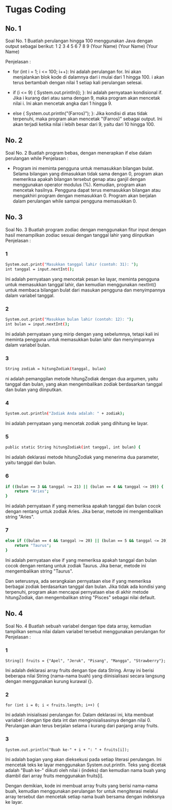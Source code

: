 # Tugas Coding

## No. 1 
Soal No. 1 Buatlah perulangan hingga 100 menggunakan Java dengan output sebagai berikut:
    1
    2
    3
    4
    5
    6
    7
    8
    9
    (Your Name)
    (Your Name)
    (Your Name)

Penjelasan :
- for (int i = 1; i <= 100; i++):
  Ini adalah perulangan for. Ini akan menjalankan blok kode di dalamnya dari i mulai dari 1 hingga 100. i akan terus bertambah dengan nilai 1 setiap kali perulangan selesai.

- if (i <= 9) { System.out.println(i); }:
  Ini adalah pernyataan kondisional if. Jika i kurang dari atau sama dengan 9, maka program akan mencetak nilai i. Ini akan mencetak angka dari 1 hingga 9.

- else { System.out.println("(Farros)"); }:
   Jika kondisi di atas tidak terpenuhi, maka program akan mencetak "(Farros)" sebagai output. Ini akan terjadi ketika nilai i lebih besar dari 9, yaitu dari 10 hingga 100.

## No. 2
Soal No. 2 Buatlah program bebas, dengan menerapkan if else dalam perulangan while
Penjelasan : 
  - Program ini meminta pengguna untuk memasukkan bilangan bulat. Selama bilangan yang dimasukkan tidak sama dengan 0, program akan memeriksa apakah bilangan tersebut genap atau 
  ganjil dengan menggunakan operator modulus (%). Kemudian, program akan mencetak hasilnya. Pengguna dapat terus memasukkan bilangan atau mengakhiri program dengan memasukkan 0.
  Program akan berjalan dalam perulangan while sampai pengguna memasukkan 0.

## No. 3
Soal No. 3 Buatlah program zodiac dengan menggunakan fitur input dengan hasil menampilkan zodiac sesuai dengan tanggal lahir yang diinputkan
Penjelasan :
### 1
```sh
System.out.print("Masukkan tanggal lahir (contoh: 31): ");
int tanggal = input.nextInt();
```
Ini adalah pernyataan yang mencetak pesan ke layar, meminta pengguna untuk memasukkan tanggal lahir, dan kemudian menggunakan nextInt() untuk membaca bilangan bulat dari masukan pengguna dan menyimpannya dalam variabel tanggal.

### 2
```sh
System.out.print("Masukkan bulan lahir (contoh: 12): ");
int bulan = input.nextInt();
```
Ini adalah pernyataan yang mirip dengan yang sebelumnya, tetapi kali ini meminta pengguna untuk memasukkan bulan lahir dan menyimpannya dalam variabel bulan.

### 3
```sh
String zodiak = hitungZodiak(tanggal, bulan)
```
ni adalah pemanggilan metode hitungZodiak dengan dua argumen, yaitu tanggal dan bulan, yang akan mengembalikan zodiak berdasarkan tanggal dan bulan yang diinputkan.

### 4
```sh
System.out.println("Zodiak Anda adalah: " + zodiak);
```
Ini adalah pernyataan yang mencetak zodiak yang dihitung ke layar.

### 5
```sh
public static String hitungZodiak(int tanggal, int bulan) {
```
Ini adalah deklarasi metode hitungZodiak yang menerima dua parameter, yaitu tanggal dan bulan.

### 6
```sh
if ((bulan == 3 && tanggal >= 21) || (bulan == 4 && tanggal <= 19)) {
    return "Aries";
}
```
Ini adalah pernyataan if yang memeriksa apakah tanggal dan bulan cocok dengan rentang untuk zodiak Aries. Jika benar, metode ini mengembalikan string "Aries".

### 7
```sh
else if ((bulan == 4 && tanggal >= 20) || (bulan == 5 && tanggal <= 20)) {
    return "Taurus";
}
```
Ini adalah pernyataan else if yang memeriksa apakah tanggal dan bulan cocok dengan rentang untuk zodiak Taurus. Jika benar, metode ini mengembalikan string "Taurus".

Dan seterusnya, ada serangkaian pernyataan else if yang memeriksa berbagai zodiak berdasarkan tanggal dan bulan. Jika tidak ada kondisi yang terpenuhi, program akan mencapai pernyataan else di akhir metode hitungZodiak, dan mengembalikan string "Pisces" sebagai nilai default.

## No. 4
Soal No. 4 Buatlah sebuah variabel dengan tipe data array, kemudian tampilkan semua nilai dalam variabel tersebut menggunakan perulangan for
Penjelasan :
### 1
```
String[] fruits = {"Apel", "Jeruk", "Pisang", "Mangga", "Strawberry"};
```
Ini adalah deklarasi array fruits dengan tipe data String. Array ini berisi beberapa nilai String (nama-nama buah) yang diinisialisasi secara langsung dengan menggunakan kurung kurawal {}.

### 2
```
for (int i = 0; i < fruits.length; i++) {
```
Ini adalah inisialisasi perulangan for. Dalam deklarasi ini, kita membuat variabel i dengan tipe data int dan menginisialisasinya dengan nilai 0. Perulangan akan terus berjalan selama i kurang dari panjang array fruits.

### 3
```
System.out.println("Buah ke-" + i + ": " + fruits[i]);
```
Ini adalah bagian yang akan dieksekusi pada setiap literasi perulangan. Ini mencetak teks ke layar menggunakan System.out.println. Teks yang dicetak adalah "Buah ke-" diikuti oleh nilai i (indeks) dan kemudian nama buah yang diambil dari array fruits menggunakan fruits[i].

Dengan demikian, kode ini membuat array fruits yang berisi nama-nama buah, kemudian menggunakan perulangan for untuk mengiterasi melalui array tersebut dan mencetak setiap nama buah bersama dengan indeksnya ke layar.


